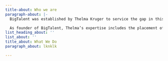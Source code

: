 ```yaml
---
title-about: Who we are
paragraph-about: |-
  BigTalent was established by Thelma Kruger to service the gap in this niche field. A highly-skilled specialist, she mastered the art of recruitment while working at a large, JSE-listed corporate recruitment organisation for 13 years, where she achieved many highly regarded industry top awards, including Top consultant, Top team lead and Best performing branch.

  As founder of BigTalent, Thelma’s expertise includes the placement of technical Quantitative, Actuarial and Finance professionals throughout South Africa. She has recruited for large banks and listed corporates, as well as SMEs and start-ups. Specific companies include ABSA, FNB, The Reserve Bank, as well as non-financial services at such companies as Barloworld, Bidvest and Imperial, to name a few. Thelma works with her team of researchers to identify and track top talent in the market.
list_heading_about: ''
list_about: ''
title_about: What We Do
paragraph_about: lknklk

---
```

